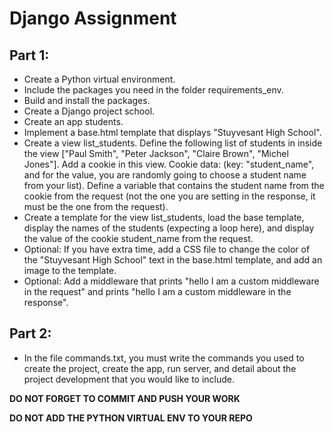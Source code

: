 # Django Assignment

## Part 1:
* Create a Python virtual environment.
* Include the packages you need in the folder requirements_env.
* Build and install the packages.
* Create a Django project school.
* Create an app students.
* Implement a base.html template that displays "Stuyvesant High School".
* Create a view list_students. Define the following list of students in inside the view ["Paul Smith", "Peter Jackson", "Claire Brown", "Michel Jones"]. Add a cookie in this view. Cookie data: (key: "student_name", and for the value, you are randomly going to choose a student name from your list). Define a variable that contains the student name from the cookie from the request (not the one you are setting in the response, it must be the one from the request).
* Create a template for the view list_students, load the base template, display the names of the students (expecting a loop here), and display the value of the cookie student_name from the request. 
* Optional: If you have extra time, add a CSS file to change the color of the "Stuyvesant High School" text in the base.html template, and add an image to the template.
* Optional: Add a middleware that prints "hello I am a custom middleware in the request" and prints "hello I am a custom middleware in the response".

## Part 2:
- In the file commands.txt, you must write the commands you used to create the project, create the app, run server, and detail about the project development that you would like to include.

**DO NOT FORGET TO COMMIT AND PUSH YOUR WORK**

**DO NOT ADD THE PYTHON VIRTUAL ENV TO YOUR REPO**
